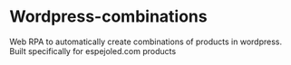 # Wordpress-combinations
Web RPA to automatically create combinations of products in wordpress. Built specifically for espejoled.com products
